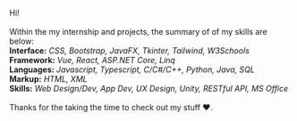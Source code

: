 Hi!<br />
<br />
Within the my internship and projects, the summary of of my skills are below: <br />
**Interface:** *CSS, Bootstrap, JavaFX, Tkinter, Tailwind, W3Schools* <br />
**Framework:** *Vue, React, ASP.NET Core, Linq* <br />
**Languages:** *Javascript, Typescript, C/C#/C++, Python, Java, SQL* <br />
**Markup:** *HTML, XML* <br />
**Skills:** *Web Design/Dev, App Dev, UX Design, Unity, RESTful API, MS Office* <br />
<br />
Thanks for the taking the time to check out my stuff ♥.
